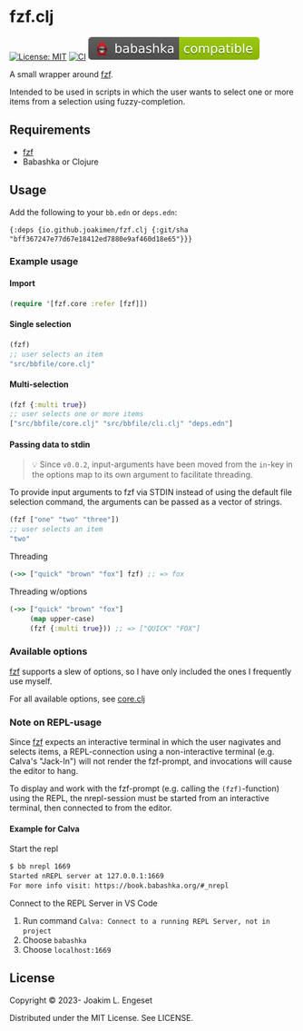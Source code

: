 # fzf.clj

[![License: MIT](https://img.shields.io/badge/license-MIT-blue.svg?style=flat)](https://choosealicense.com/licenses/mit/) [![CI](https://github.com/joakimen/fzf.clj/actions/workflows/ci.yml/badge.svg)](https://github.com/joakimen/fzf.clj/actions/workflows/ci.yml) [![bb compatible](https://raw.githubusercontent.com/babashka/babashka/master/logo/badge.svg)](https://babashka.org)

A small wrapper around [fzf](https://github.com/junegunn/fzf).

Intended to be used in scripts in which the user wants to select one or more items from a selection using fuzzy-completion.

## Requirements

- [fzf](https://github.com/junegunn/fzf)
- Babashka or Clojure

## Usage

Add the following to your `bb.edn` or `deps.edn`:

```edn
{:deps {io.github.joakimen/fzf.clj {:git/sha "bff367247e77d67e18412ed7880e9af460d18e65"}}}
```

### Example usage

#### Import

```clojure
(require '[fzf.core :refer [fzf]])
```

#### Single selection

```clojure
(fzf)
;; user selects an item
"src/bbfile/core.clj"
```

#### Multi-selection

```clojure
(fzf {:multi true})
;; user selects one or more items
["src/bbfile/core.clj" "src/bbfile/cli.clj" "deps.edn"]
```

#### Passing data to stdin

> :bulb: Since `v0.0.2`, input-arguments have been moved from the `in`-key in the options map to its own argument to facilitate threading.

To provide input arguments to fzf via STDIN instead of using the default file selection command, the arguments can be passed as a vector of strings.

```clojure
(fzf ["one" "two" "three"])
;; user selects an item
"two"
```

Threading

```clojure
(->> ["quick" "brown" "fox"] fzf) ;; => fox
```

Threading w/options

```clojure
(->> ["quick" "brown" "fox"]
     (map upper-case)
     (fzf {:multi true})) ;; => ["QUICK" "FOX"]
```

### Available options

[fzf](https://github.com/junegunn/fzf) supports a slew of options, so I have only included the ones I frequently use myself.

For all available options, see [core.clj](src/fzf/core.clj)

### Note on REPL-usage

Since [fzf](https://github.com/junegunn/fzf) expects an interactive terminal in which the user nagivates and selects items, a REPL-connection using a non-interactive terminal (e.g. Calva's "Jack-In") will not render the fzf-prompt, and invocations will cause the editor to hang.

To display and work with the fzf-prompt (e.g. calling the `(fzf)`-function) using the REPL, the nrepl-session must be started from an interactive terminal, then connected to from the editor.

#### Example for Calva

Start the repl

```bash
$ bb nrepl 1669
Started nREPL server at 127.0.0.1:1669
For more info visit: https://book.babashka.org/#_nrepl
```

Connect to the REPL Server in VS Code

1. Run command `Calva: Connect to a running REPL Server, not in project`
2. Choose `babashka`
3. Choose `localhost:1669`

## License

Copyright © 2023- Joakim L. Engeset

Distributed under the MIT License. See LICENSE.
